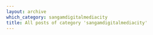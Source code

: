 ```yaml
---
layout: archive
which_category: sangamdigitalmediacity
title: All posts of category 'sangamdigitalmediacity'
---
```

